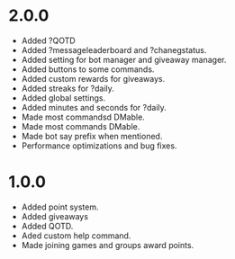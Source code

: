 # 2.0.0
- Added ?QOTD
- Added ?messageleaderboard and ?chanegstatus.
- Added setting for bot manager and giveaway manager.
- Added buttons to some commands.
- Added custom rewards for giveaways.
- Added streaks for ?daily.
- Added global settings.
- Added minutes and seconds for ?daily.
- Made most commandsd DMable.
- Made most commands DMable.
- Made bot say prefix when mentioned.
- Performance optimizations and bug fixes.

# 1.0.0
- Added point system.
- Added giveaways
- Added QOTD.
- Aded custom help command.
- Made joining games and groups award points.
